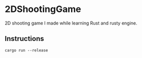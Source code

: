 # 2DShootingGame
2D shooting game I made while learning Rust and rusty engine.

## Instructions

`cargo run --release`
